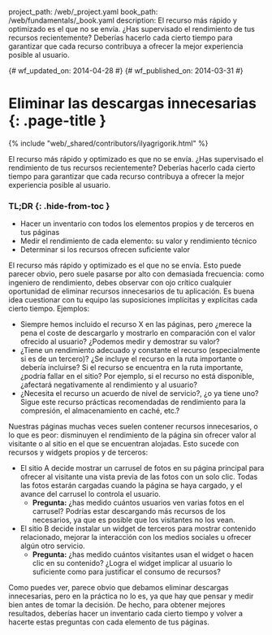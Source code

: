 project_path: /web/_project.yaml
book_path: /web/fundamentals/_book.yaml
description: El recurso más rápido y optimizado es el que no se envía. ¿Has supervisado el rendimiento de tus recursos recientemente? Deberías hacerlo cada cierto tiempo para garantizar que cada recurso contribuya a ofrecer la mejor experiencia posible al usuario.

{# wf_updated_on: 2014-04-28 #}
{# wf_published_on: 2014-03-31 #}

# Eliminar las descargas innecesarias {: .page-title }

{% include "web/_shared/contributors/ilyagrigorik.html" %}



El recurso más rápido y optimizado es que no se envía. ¿Has supervisado el rendimiento de tus recursos recientemente? Deberías hacerlo cada cierto tiempo para garantizar que cada recurso contribuya a ofrecer la mejor experiencia posible al usuario.


### TL;DR {: .hide-from-toc }
- Hacer un inventario con todos los elementos propios y de terceros en tus páginas
- Medir el rendimiento de cada elemento: su valor y rendimiento técnico
- Determinar si los recursos ofrecen suficiente valor


El recurso más rápido y optimizado es el que no se envía. Esto puede parecer obvio, pero suele pasarse por alto con demasiada frecuencia: como ingeniero de rendimiento, debes observar con ojo crítico cualquier oportunidad de eliminar recursos innecesarios de tu aplicación. Es buena idea cuestionar con tu equipo las suposiciones implícitas y explícitas cada cierto tiempo. Ejemplos:

* Siempre hemos incluido el recurso X en las páginas, pero ¿merece la pena el coste de descargarlo y mostrarlo en comparación con el valor ofrecido al usuario? ¿Podemos medir y demostrar su valor?
* ¿Tiene un rendimiento adecuado y constante el recurso (especialmente si es de un tercero)? ¿Se incluye el recurso en la ruta importante o debería incluirse? Si el recurso se encuentra en la ruta importante, ¿podría fallar en el sitio? Por ejemplo, si el recurso no está disponible, ¿afectará negativamente al rendimiento y al usuario?
* ¿Necesita el recurso un acuerdo de nivel de servicio?, ¿o ya tiene uno? Sigue este recurso prácticas recomendadas de rendimiento para la compresión, el almacenamiento en caché, etc.?

Nuestras páginas muchas veces suelen contener recursos innecesarios, o lo que es peor: disminuyen el rendimiento de la página sin ofrecer valor al visitante o al sitio en el que se encuentran alojadas. Esto sucede con recursos y widgets propios y de terceros:

* El sitio A decide mostrar un carrusel de fotos en su página principal para ofrecer al visitante una vista previa de las fotos con un solo clic. Todas las fotos estarán cargadas cuando la página se haya cargado, y el avance del carrusel lo controla el usuario.
    * **Pregunta:** ¿has medido cuántos usuarios ven varias fotos en el carrusel? Podrías estar descargando más recursos de los necesarios, ya que es posible que los visitantes no los vean.
* El sitio B decide instalar un widget de terceros para mostrar contenido relacionado, mejorar la interacción con los medios sociales u ofrecer algún otro servicio.
    * **Pregunta:** ¿has medido cuántos visitantes usan el widget o hacen clic en su contenido? ¿Logra el widget implicar al usuario lo suficiente como para justificar el consumo de recursos?

Como puedes ver, parece obvio que debamos eliminar descargas innecesarias, pero en la práctica no lo es, ya que hay que pensar y medir bien antes de tomar la decisión. De hecho, para obtener mejores resultados, deberías hacer un inventario cada cierto tiempo y volver a hacerte estas preguntas con cada elemento de tus páginas.



